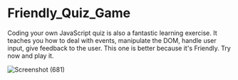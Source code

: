 # Friendly_Quiz_Game
Coding your own JavaScript quiz is also a fantastic learning exercise. It teaches you how to deal with events, manipulate the DOM, handle user input, give feedback to the user. This one is better because it's Friendly. Try now and play it.



![Screenshot (681)](https://github.com/Mohit09sinha/Neuronexus2/assets/138394404/468e6eaa-df6c-4ffa-9816-e56120a0a897)
